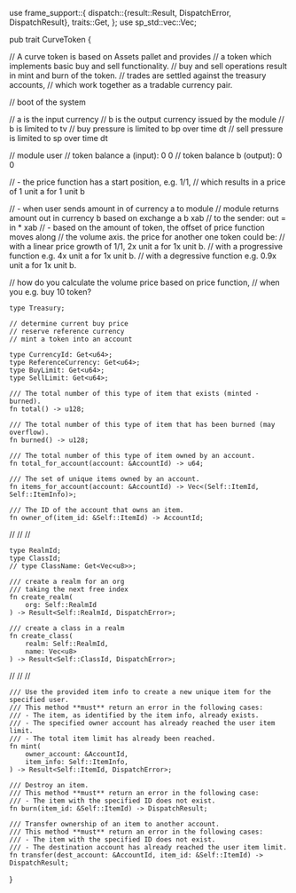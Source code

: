 use frame_support::{
	dispatch::{result::Result, DispatchError, DispatchResult},
	traits::Get,
};
use sp_std::vec::Vec;

pub trait CurveToken {

// A curve token is based on Assets pallet and provides
// a token which implements basic buy and sell functionality.
// buy and sell operations result in mint and burn of the token.
// trades are settled against the treasury accounts,
// which work together as a tradable currency pair.


// boot of the system

// a is the input currency
// b is the output currency issued by the module
// b is limited to tv
// buy pressure is limited to bp over time dt
// sell pressure is limited to sp over time dt 

// 							module		user
// token balance a (input): 		0			0
// token balance b (output): 		0			0

// - the price function has a start position, e.g. 1/1,
//   which results in a price of 1 unit a for 1 unit b

// - when user sends amount in of currency a to module
//   module returns amount out in currency b based on exchange a b xab
//   to the sender: out = in * xab
// - based on the amount of token, the offset of price function moves along
//   the volume axis. the price for another one token could be:
//   with a linear price growth of 1/1, 2x unit a for 1x unit b.
//   with a progressive function e.g. 4x unit a for 1x unit b.
//   with a degressive function e.g. 0.9x unit a for 1x unit b.

// how do you calculate the volume price based on price function,
// when you e.g. buy 10 token?

	type Treasury;

	// determine current buy price
	// reserve reference currency
	// mint a token into an account

	type CurrencyId: Get<u64>;
	type ReferenceCurrency: Get<u64>;
	type BuyLimit: Get<u64>;
	type SellLimit: Get<u64>;

	/// The total number of this type of item that exists (minted - burned).
	fn total() -> u128;

	/// The total number of this type of item that has been burned (may overflow).
	fn burned() -> u128;

	/// The total number of this type of item owned by an account.
	fn total_for_account(account: &AccountId) -> u64;

	/// The set of unique items owned by an account.
	fn items_for_account(account: &AccountId) -> Vec<(Self::ItemId, Self::ItemInfo)>;

	/// The ID of the account that owns an item.
	fn owner_of(item_id: &Self::ItemId) -> AccountId;

//
//
//

	type RealmId;
	type ClassId;
	// type ClassName: Get<Vec<u8>>;

	/// create a realm for an org
	/// taking the next free index
	fn create_realm(
		org: Self::RealmId
	) -> Result<Self::RealmId, DispatchError>;

	/// create a class in a realm
	fn create_class(
		realm: Self::RealmId,
		name: Vec<u8>
	) -> Result<Self::ClassId, DispatchError>;

//
//
//


	/// Use the provided item info to create a new unique item for the specified user.
	/// This method **must** return an error in the following cases:
	/// - The item, as identified by the item info, already exists.
	/// - The specified owner account has already reached the user item limit.
	/// - The total item limit has already been reached.
	fn mint(
		owner_account: &AccountId,
		item_info: Self::ItemInfo,
	) -> Result<Self::ItemId, DispatchError>;

	/// Destroy an item.
	/// This method **must** return an error in the following case:
	/// - The item with the specified ID does not exist.
	fn burn(item_id: &Self::ItemId) -> DispatchResult;

	/// Transfer ownership of an item to another account.
	/// This method **must** return an error in the following cases:
	/// - The item with the specified ID does not exist.
	/// - The destination account has already reached the user item limit.
	fn transfer(dest_account: &AccountId, item_id: &Self::ItemId) -> DispatchResult;

}
